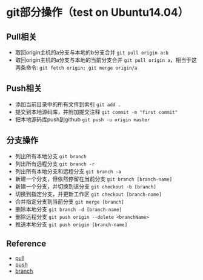 # git部分操作（test on Ubuntu14.04）

## Pull相关
* 取回origin主机的a分支与本地的b分支合并 `git pull origin a:b`
* 取回origin主机的a分支与本地的当前分支合并 `git pull origin a`，相当于这两条命令: `git fetch origin; git merge origin/a`

## Push相关
* 添加当前目录中的所有文件到索引 `git add .`
* 提交到本地源码库，并附加提交注释 `git commit -m "first commit"`
* 把本地源码库push到github `git push -u origin master`

## 分支操作
* 列出所有本地分支 `git branch`
* 列出所有远程分支 `git branch -r`
* 列出所有本地分支和远程分支 `git branch -a`
* 新建一个分支，但依然停留在当前分支 `git branch [branch-name]`
* 新建一个分支，并切换到该分支 `git checkout -b [branch]`
* 切换到指定分支，并更新工作区 `git checkout [branch-name]`
* 合并指定分支到当前分支 `git merge [branch]`
* 删除本地分支 `git branch -d [branch-name]`
* 删除远程分支 `git push origin --delete <branchName>`
* 推送本地分支 `git push origin [branch-name]`

## Reference
* [pull](http://www.yiibai.com/git/git_pull.html)
* [push](http://www.jianshu.com/p/c4ee2eb010ac)
* [branch](http://blog.csdn.net/arkblue/article/details/9568249/)
